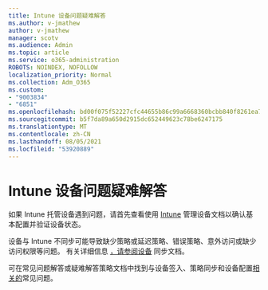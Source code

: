 ```yaml
---
title: Intune 设备问题疑难解答
ms.author: v-jmathew
author: v-jmathew
manager: scotv
ms.audience: Admin
ms.topic: article
ms.service: o365-administration
ROBOTS: NOINDEX, NOFOLLOW
localization_priority: Normal
ms.collection: Adm_O365
ms.custom:
- "9003834"
- "6851"
ms.openlocfilehash: bd00f075f52227cfc44655b86c99a6668360bcbb840f8261ea777a78c21a2494
ms.sourcegitcommit: b5f7da89a650d2915dc652449623c78be6247175
ms.translationtype: MT
ms.contentlocale: zh-CN
ms.lasthandoff: 08/05/2021
ms.locfileid: "53920889"
---
```

# <a name="troubleshooting-problems-with-intune-devices"></a>Intune 设备问题疑难解答

如果 Intune 托管设备遇到问题，请首先查看使用 [Intune](https://docs.microsoft.com/mem/intune/protect/endpoint-security-manage-devices) 管理设备文档以确认基本配置并验证设备状态。

设备与 Intune 不同步可能导致缺少策略或延迟策略、错误策略、意外访问或缺少访问权限等问题。 有关详细信息 [，请参阅设备](https://docs.microsoft.com/mem/intune/remote-actions/device-sync) 同步文档。

可在常见问题解答或疑难解答策略文档中找到与设备签入、策略同步和设备配置[相关的](https://docs.microsoft.com/mem/intune/configuration/troubleshoot-policies-in-microsoft-intune)常见问题[](https://docs.microsoft.com/mem/intune/configuration/device-profile-troubleshoot)。

